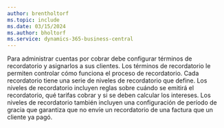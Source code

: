 ```yaml
---
author: brentholtorf
ms.topic: include
ms.date: 03/15/2024
ms.author: bholtorf
ms.service: dynamics-365-business-central
---
```

Para administrar cuentas por cobrar debe configurar términos de recordatorio y asignarlos a sus clientes. Los términos de recordatorio le permiten controlar cómo funciona el proceso de recordatorio. Cada recordatorio tiene una serie de niveles de recordatorio que define. Los niveles de recordatorio incluyen reglas sobre cuándo se emitirá el recordatorio, qué tarifas cobrar y si se deben calcular los intereses. Los niveles de recordatorio también incluyen una configuración de período de gracia que garantiza que no envíe un recordatorio de una factura que un cliente ya pagó.
